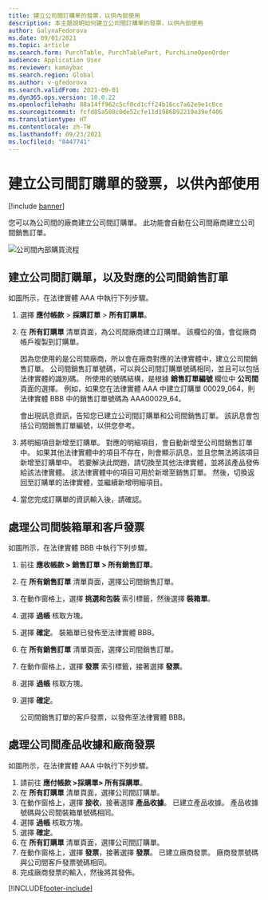 ```yaml
---
title: 建立公司間訂購單的發票，以供內部使用
description: 本主題說明如何建立公司間訂購單的發票，以供內部使用
author: GalynaFedorova
ms.date: 09/01/2021
ms.topic: article
ms.search.form: PurchTable, PurchTablePart, PurchLineOpenOrder
audience: Application User
ms.reviewer: kamaybac
ms.search.region: Global
ms.author: v-gfedorova
ms.search.validFrom: 2021-09-01
ms.dyn365.ops.version: 10.0.22
ms.openlocfilehash: 88a14ff962c5cf0cd1cff24b16cc7a62e9e1c8ce
ms.sourcegitcommit: fcfd85a508c0de52cfe11d1986892219e39ef406
ms.translationtype: HT
ms.contentlocale: zh-TW
ms.lasthandoff: 09/23/2021
ms.locfileid: "8447741"
---
```

# <a name="create-and-invoice-an-intercompany-purchase-order-for-internal-use"></a>建立公司間訂購單的發票，以供內部使用

[!include [banner](../../includes/banner.md)]

您可以為公司間的廠商建立公司間訂購單。 此功能會自動在公司間廠商建立公司間銷售訂單。

![公司間內部購買流程](media/intercompanypurchaseprocess.png)

## <a name="create-an-intercompany-purchase-order-and-a-corresponding-intercompany-sales-order"></a>建立公司間訂購單，以及對應的公司間銷售訂單

如圖所示，在法律實體 AAA 中執行下列步驟。

1. 選擇 **應付帳款** \> **採購訂單** \> **所有訂購單**。
1. 在 **所有訂購單** 清單頁面，為公司間廠商建立訂購單。 該欄位的值，會從廠商帳戶複製到訂購單。

    因為您使用的是公司間廠商，所以會在廠商對應的法律實體中，建立公司間銷售訂單。 公司間銷售訂單號碼，可以與公司間訂購單號碼相同，並且可以包括法律實體的識別碼。 所使用的號碼結構，是根據 **銷售訂單編號** 欄位中 **公司間** 頁面的選擇。 例如，如果您在法律實體 AAA 中建立訂購單 00029\_064，則法律實體 BBB 中的銷售訂單號碼為 AAA00029\_64。

    會出現訊息資訊，告知您已建立公司間訂購單和公司間銷售訂單。 該訊息會包括公司間銷售訂單編號，以供您參考。

1. 將明細項目新增至訂購單。 對應的明細項目，會自動新增至公司間銷售訂單中。 如果其他法律實體中的項目不存在，則會顯示訊息，並且您無法將該項目新增至訂購單中。 若要解決此問題，請切換至其他法律實體，並將該產品發佈給該法律實體。 該法律實體中的項目可用於新增至銷售訂單。 然後，切換返回至訂購單的法律實體，並繼續新增明細項目。
1. 當您完成訂購單的資訊輸入後，請確認。

## <a name="process-the-intercompany-packing-slip-and-customer-invoice"></a>處理公司間裝箱單和客戶發票

如圖所示，在法律實體 BBB 中執行下列步驟。

1. 前往 **應收帳款 \> 銷售訂單 \> 所有銷售訂單**。
1. 在 **所有銷售訂單** 清單頁面，選擇公司間銷售訂單。
1. 在動作窗格上，選擇 **挑選和包裝** 索引標籤，然後選擇 **裝箱單**。
1. 選擇 **過帳** 核取方塊。
1. 選擇 **確定**。 裝箱單已發佈至法律實體 BBB。
1. 在 **所有銷售訂單** 清單頁面，選擇公司間銷售訂單。
1. 在動作窗格上，選擇 **發票** 索引標籤，接著選擇 **發票**。
1. 選擇 **過帳** 核取方塊。
1. 選擇 **確定**。

    公司間銷售訂單的客戶發票，以發佈至法律實體 BBB。

## <a name="process-the-intercompany-product-receipt-and-vendor-invoice"></a>處理公司間產品收據和廠商發票

如圖所示，在法律實體 AAA 中執行下列步驟。

1. 請前往 **應付帳款 \>採購單\> 所有採購單**。
1. 在 **所有訂購單** 清單頁面，選擇公司間訂購單。
1. 在動作窗格上，選擇 **接收**，接著選擇 **產品收據**。 已建立產品收據。 產品收據號碼與公司間裝箱單號碼相同。
1. 選擇 **過帳** 核取方塊。
1. 選擇 **確定**。
1. 在 **所有訂購單** 清單頁面，選擇公司間訂購單。
1. 在動作窗格上，選擇 **發票**，接著選擇 **發票**。 已建立廠商發票。 廠商發票號碼與公司間客戶發票號碼相同。
1. 完成廠商發票的輸入，然後將其發佈。

[!INCLUDE[footer-include](../../includes/footer-banner.md)]

